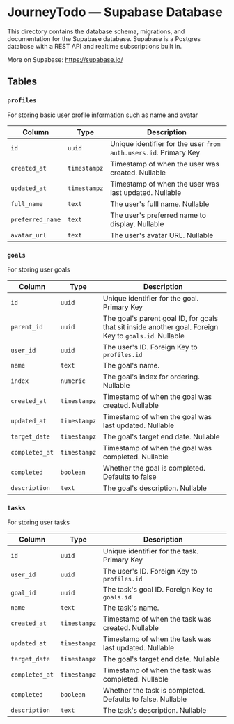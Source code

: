 # JourneyTodo — Supabase Database

This directory contains the database schema, migrations, and documentation for the Supabase database. Supabase is a Postgres database with a REST API and realtime subscriptions built in.

More on Supabase: https://supabase.io/

## Tables

### `profiles`

For storing basic user profile information such as name and avatar

| Column           | Type         | Description                                                      |
| ---------------- | ------------ | ---------------------------------------------------------------- |
| `id`             | `uuid`       | Unique identifier for the user `from auth.users.id`. Primary Key |
| `created_at`     | `timestampz` | Timestamp of when the user was created. Nullable                 |
| `updated_at`     | `timestampz` | Timestamp of when the user was last updated. Nullable            |
| `full_name`      | `text`       | The user's fulll name. Nullable                                  |
| `preferred_name` | `text`       | The user's preferred name to display. Nullable                   |
| `avatar_url`     | `text`       | The user's avatar URL. Nullable                                  |

### `goals`

For storing user goals

| Column         | Type         | Description                                                                                            |
| -------------- | ------------ | ------------------------------------------------------------------------------------------------------ |
| `id`           | `uuid`       | Unique identifier for the goal. Primary Key                                                            |
| `parent_id`    | `uuid`       | The goal's parent goal ID, for goals that sit inside another goal. Foreign Key to `goals.id`. Nullable |
| `user_id`      | `uuid`       | The user's ID. Foreign Key to `profiles.id`                                                            |
| `name`         | `text`       | The goal's name.                                                                                       |
| `index`        | `numeric`    | The goal's index for ordering. Nullable                                                                |
| `created_at`   | `timestampz` | Timestamp of when the goal was created. Nullable                                                       |
| `updated_at`   | `timestampz` | Timestamp of when the goal was last updated. Nullable                                                  |
| `target_date`  | `timestampz` | The goal's target end date. Nullable                                                                   |
| `completed_at` | `timestampz` | Timestamp of when the goal was completed. Nullable                                                     |
| `completed`    | `boolean`    | Whether the goal is completed. Defaults to false                                                       |
| `description`  | `text`       | The goal's description. Nullable                                                                       |

### `tasks`

For storing user tasks

| Column         | Type         | Description                                                |
| -------------- | ------------ | ---------------------------------------------------------- |
| `id`           | `uuid`       | Unique identifier for the task. Primary Key                |
| `user_id`      | `uuid`       | The user's ID. Foreign Key to `profiles.id`                |
| `goal_id`      | `uuid`       | The task's goal ID. Foreign Key to `goals.id`              |
| `name`         | `text`       | The task's name.                                           |
| `created_at`   | `timestampz` | Timestamp of when the task was created. Nullable           |
| `updated_at`   | `timestampz` | Timestamp of when the task was last updated. Nullable      |
| `target_date`  | `timestampz` | The goal's target end date. Nullable                       |
| `completed_at` | `timestampz` | Timestamp of when the task was completed. Nullable         |
| `completed`    | `boolean`    | Whether the task is completed. Defaults to false. Nullable |
| `description`  | `text`       | The task's description. Nullable                           |
